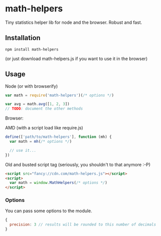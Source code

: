 math-helpers
===
Tiny statistics helper lib for node and the browser. Robust and fast.

## Installation

```
npm install math-helpers
```
(or just download math-helpers.js if you want to use it in the browser)


## Usage

Node (or with browserify)
```javascript
var math = require('math-helpers')(/* options */)

var avg = math.avg([1, 2, 3])
// TODO: document the other methods
```

Browser:

AMD (with a script load like require.js)
```javascript
define(['path/to/math-helpers'], function (mh) {
  var math = mh(/* options */)

  // use it...
})
```

Old and busted script tag (seriously, you shouldn't to that anymore :-P)
```html
<script src="fancy://cdn.com/math-helpers.js"></script>
<script>
  var math = window.MathHelpers(/* options */)
</script>
```

### Options

You can pass some options to the module.

```javascript
{
  precision: 3 // results will be rounded to this number of decimals
}
```